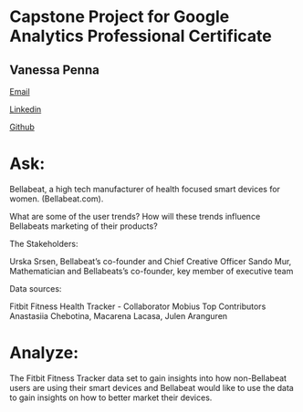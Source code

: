 
# Capstone Project for Google Analytics Professional Certificate

## Vanessa Penna

[Email](https://vanessadesireepenna@gmail.com)

[Linkedin](https://linkedin.com/in/vanessapenna)

[Github](https://github.com/VanessaPenna/Bellabeat-Capstone)


# Ask:

Bellabeat, a high tech manufacturer of health focused smart devices for women.
(Bellabeat.com).

What are some of the user trends?
How will these trends influence Bellabeats marketing of their products?

The Stakeholders:

Urska Srsen, Bellabeat’s co-founder and Chief Creative Officer
Sando Mur, Mathematician and Bellabeats’s co-founder, key member of executive team

Data sources:

Fitbit Fitness Health Tracker - Collaborator Mobius
Top Contributors Anastasiia Chebotina, Macarena Lacasa, Julen Aranguren


# Analyze: 

The Fitbit Fitness Tracker data set to gain insights into how non-Bellabeat users are using their smart devices and Bellabeat would like to use the data to gain insights on how to better market their devices.






